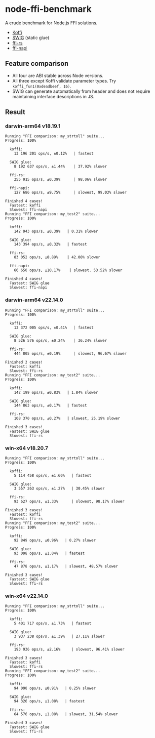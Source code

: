 # node-ffi-benchmark

A crude benchmark for Node.js FFI solutions.

- [Koffi](https://koffi.dev)
- [SWIG](https://github.com/swig/swig/commit/ceed54758ae98c553d2d695d5d65902205b32223) (static glue)
- [ffi-rs](https://github.com/zhangyuang/node-ffi-rs)
- [ffi-napi](https://github.com/node-ffi-napi/node-ffi-napi)

## Feature comparison

- All four are ABI stable across Node versions.
- All three except Koffi validate parameter types. Try `koffi_fun1(0xdeadbeef, 16)`.
- SWIG can generate automatically from header and does not require maintaining interface descriptions in JS.

## Result

### darwin-arm64 v18.19.1

```
Running "FFI comparison: my_strtoll" suite...
Progress: 100%

  koffi:
    13 196 201 ops/s, ±0.12%   | fastest

  SWIG glue:
    8 192 637 ops/s, ±1.44%    | 37.92% slower

  ffi-rs:
    255 915 ops/s, ±0.39%      | 98.06% slower

  ffi-napi:
    127 686 ops/s, ±9.75%      | slowest, 99.03% slower

Finished 4 cases!
  Fastest: koffi
  Slowest: ffi-napi
Running "FFI comparison: my_test2" suite...
Progress: 100%

  koffi:
    142 943 ops/s, ±0.39%   | 0.31% slower

  SWIG glue:
    143 394 ops/s, ±0.32%   | fastest

  ffi-rs:
    83 052 ops/s, ±8.89%    | 42.08% slower

  ffi-napi:
    66 650 ops/s, ±10.17%    | slowest, 53.52% slower

Finished 4 cases!
  Fastest: SWIG glue
  Slowest: ffi-napi
```

### darwin-arm64 v22.14.0

```
Running "FFI comparison: my_strtoll" suite...
Progress: 100%

  koffi:
    13 372 005 ops/s, ±0.41%   | fastest

  SWIG glue:
    8 526 576 ops/s, ±0.24%    | 36.24% slower

  ffi-rs:
    444 805 ops/s, ±0.19%      | slowest, 96.67% slower

Finished 3 cases!
  Fastest: koffi
  Slowest: ffi-rs
Running "FFI comparison: my_test2" suite...
Progress: 100%

  koffi:
    142 199 ops/s, ±0.83%   | 1.84% slower

  SWIG glue:
    144 863 ops/s, ±0.17%   | fastest

  ffi-rs:
    108 370 ops/s, ±0.27%   | slowest, 25.19% slower

Finished 3 cases!
  Fastest: SWIG glue
  Slowest: ffi-rs
```

### win-x64 v18.20.7

```
Running "FFI comparison: my_strtoll" suite...
Progress: 100%

  koffi:
    5 114 458 ops/s, ±1.66%   | fastest

  SWIG glue:
    3 557 263 ops/s, ±1.27%   | 30.45% slower

  ffi-rs:
    93 627 ops/s, ±1.33%      | slowest, 98.17% slower

Finished 3 cases!
  Fastest: koffi
  Slowest: ffi-rs
Running "FFI comparison: my_test2" suite...
Progress: 100%

  koffi:
    92 849 ops/s, ±0.96%   | 0.27% slower

  SWIG glue:
    93 098 ops/s, ±1.04%   | fastest

  ffi-rs:
    47 878 ops/s, ±1.17%   | slowest, 48.57% slower

Finished 3 cases!
  Fastest: SWIG glue
  Slowest: ffi-rs
```

### win-x64 v22.14.0

```
Running "FFI comparison: my_strtoll" suite...
Progress: 100%

  koffi:
    5 401 717 ops/s, ±1.73%   | fastest

  SWIG glue:
    3 937 238 ops/s, ±1.39%   | 27.11% slower

  ffi-rs:
    193 936 ops/s, ±2.16%     | slowest, 96.41% slower

Finished 3 cases!
  Fastest: koffi
  Slowest: ffi-rs
Running "FFI comparison: my_test2" suite...
Progress: 100%

  koffi:
    94 090 ops/s, ±0.91%   | 0.25% slower

  SWIG glue:
    94 326 ops/s, ±1.08%   | fastest

  ffi-rs:
    64 576 ops/s, ±1.08%   | slowest, 31.54% slower

Finished 3 cases!
  Fastest: SWIG glue
  Slowest: ffi-rs
```

